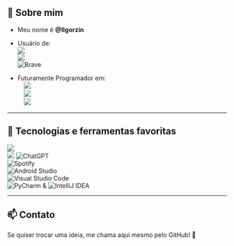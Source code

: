 ## 👋 Sobre mim

- Meu nome é **@IIgorzin**
- Usuário de:  
  ![](https://img.shields.io/badge/Windows-0078D6?style=for-the-badge&logo=windows&logoColor=white)  
  ![](https://img.shields.io/badge/Linux-FCC624?style=for-the-badge&logo=linux&logoColor=black)
  <br>![Brave](https://img.shields.io/badge/Brave-FB542B?style=for-the-badge&logo=Brave&logoColor=white)

- Futuramente Programador em:  
  &emsp;![](https://img.shields.io/badge/Python-FFD43B?style=for-the-badge&logo=python&logoColor=blue)  
  &emsp;![](https://img.shields.io/badge/java-%23ED8B00.svg?style=for-the-badge&logo=openjdk&logoColor=white)  
  &emsp;![](https://img.shields.io/badge/php-%23777BB4.svg?style=for-the-badge&logo=php&logoColor=white)

---

## 🚀 Tecnologias e ferramentas favoritas

![](https://img.shields.io/badge/Visual%20Studio%20Code-007ACC?style=for-the-badge&logo=visual-studio-code&logoColor=white)  
![](https://img.shields.io/badge/GitHub-181717?style=for-the-badge&logo=github&logoColor=white)
![ChatGPT](https://img.shields.io/badge/chatGPT-74aa9c?style=for-the-badge&logo=openai&logoColor=white)
<br>![Spotify](https://img.shields.io/badge/Spotify-1ED760?style=for-the-badge&logo=spotify&logoColor=white)
<br>![Android Studio](https://img.shields.io/badge/android%20studio-346ac1?style=for-the-badge&logo=android%20studio&logoColor=white)
<br>![Visual Studio Code](https://img.shields.io/badge/Visual%20Studio%20Code-0078d7.svg?style=for-the-badge&logo=visual-studio-code&logoColor=white)
<br>![PyCharm](https://img.shields.io/badge/pycharm-143?style=for-the-badge&logo=pycharm&logoColor=black&color=black&labelColor=green) &
![IntelliJ IDEA](https://img.shields.io/badge/IntelliJIDEA-000000.svg?style=for-the-badge&logo=intellij-idea&logoColor=white)


---

## 📫 Contato

Se quiser trocar uma ideia, me chama aqui mesmo pelo GitHub! 🚀
